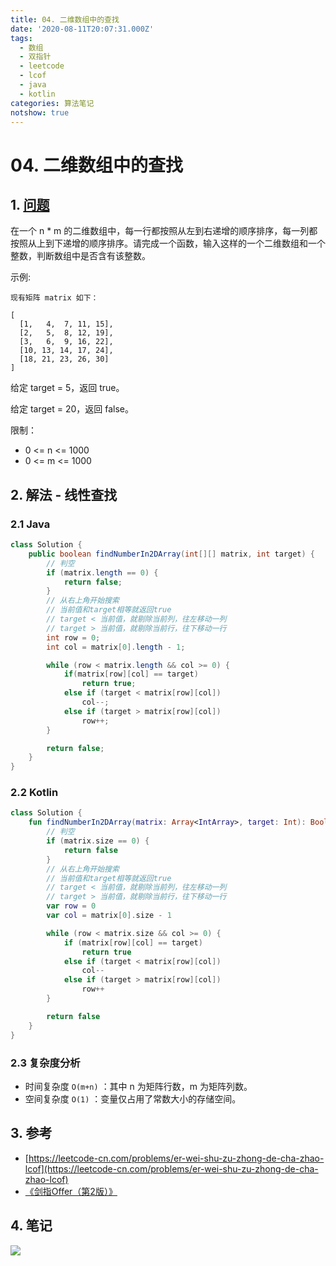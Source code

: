 ```yaml
---
title: 04. 二维数组中的查找
date: '2020-08-11T20:07:31.000Z'
tags:
  - 数组
  - 双指针
  - leetcode
  - lcof
  - java
  - kotlin
categories: 算法笔记
notshow: true
---
```


# 04. 二维数组中的查找

## 1. [问题](https://leetcode-cn.com/problems/er-wei-shu-zu-zhong-de-cha-zhao-lcof/)

在一个 n \* m 的二维数组中，每一行都按照从左到右递增的顺序排序，每一列都按照从上到下递增的顺序排序。请完成一个函数，输入这样的一个二维数组和一个整数，判断数组中是否含有该整数。

示例:

```text
现有矩阵 matrix 如下：

[
  [1,   4,  7, 11, 15],
  [2,   5,  8, 12, 19],
  [3,   6,  9, 16, 22],
  [10, 13, 14, 17, 24],
  [18, 21, 23, 26, 30]
]
```

给定 target = 5，返回 true。

给定 target = 20，返回 false。

限制：

* 0 &lt;= n &lt;= 1000
* 0 &lt;= m &lt;= 1000

## 2. 解法 - 线性查找

### 2.1 Java

```java
class Solution {
    public boolean findNumberIn2DArray(int[][] matrix, int target) {
        // 判空
        if (matrix.length == 0) {
            return false;
        }
        // 从右上角开始搜索
        // 当前值和target相等就返回true
        // target < 当前值，就剔除当前列，往左移动一列
        // target > 当前值，就剔除当前行，往下移动一行
        int row = 0;
        int col = matrix[0].length - 1;

        while (row < matrix.length && col >= 0) {
            if(matrix[row][col] == target)
                return true;
            else if (target < matrix[row][col])
                col--;
            else if (target > matrix[row][col])
                row++;
        }

        return false;
    }
}
```

### 2.2 Kotlin

```kotlin
class Solution {
    fun findNumberIn2DArray(matrix: Array<IntArray>, target: Int): Boolean {
        // 判空
        if (matrix.size == 0) {
            return false
        }
        // 从右上角开始搜索
        // 当前值和target相等就返回true
        // target < 当前值，就剔除当前列，往左移动一列
        // target > 当前值，就剔除当前行，往下移动一行
        var row = 0
        var col = matrix[0].size - 1

        while (row < matrix.size && col >= 0) {
            if (matrix[row][col] == target)
                return true
            else if (target < matrix[row][col])
                col--
            else if (target > matrix[row][col])
                row++
        }

        return false
    }
}
```

### 2.3 复杂度分析

* 时间复杂度 `O(m+n)` ：其中 n 为矩阵行数，m 为矩阵列数。
* 空间复杂度 `O(1)` ：变量仅占用了常数大小的存储空间。

## 3. 参考

* [https://leetcode-cn.com/problems/er-wei-shu-zu-zhong-de-cha-zhao-lcof](https://leetcode-cn.com/problems/er-wei-shu-zu-zhong-de-cha-zhao-lcof)
* [《剑指Offer（第2版）》](https://book.douban.com/subject/27008702/)

## 4. 笔记

![](https://777blog.oss-cn-shanghai.aliyuncs.com/leetcode/lcof-04.jpg)

